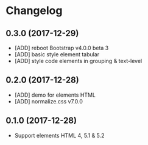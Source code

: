 # Changelog

## 0.3.0 (2017-12-29)

- [ADD] reboot Bootstrap v4.0.0 beta 3
- [ADD] basic style element tabular
- [ADD] style code elements in grouping & text-level

## 0.2.0 (2017-12-28)

- [ADD] demo for elements HTML
- [ADD] normalize.css v7.0.0

## 0.1.0 (2017-12-28)

- Support elements HTML 4, 5.1 & 5.2
